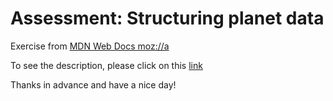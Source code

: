 # Assessment: Structuring planet data

Exercise from [MDN Web Docs moz://a](https://developer.mozilla.org/en-US/)

To see the description, please click on this [link](https://developer.mozilla.org/en-US/docs/Learn/HTML/Tables/Structuring_planet_data)

Thanks in advance and have a nice day!